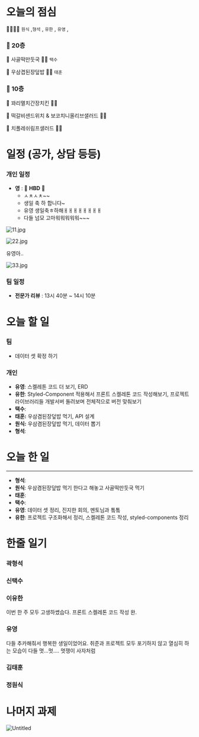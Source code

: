 # 오늘의 점심

👨‍👩‍👧‍👧   `원식` ,`형석` , `유한` , `유영` , 

### 🍲 20층

🥘 사골떡만둣국 👋🏻  `택수`

🍜 우삼겹된장덮밥 👋🏻   `태훈`

### 🥗 10층

🍱 꽈리멸치간장치킨 👋🏻 

🥪 떡갈비샌드위치 & 보코치니올리브샐러드 👋🏻 

🥗 치폴레쉬림프샐러드 👋🏻 

# 일정 (공가, 상담 등등)

### 개인 일정

- **영** : 🎉 **HBD** 🎉
    - ㅅㅊㅅㅊ~~
    - 생일 축 하 합니다~
    - 유영 생일축ㅎ하해ㅐㅐㅐㅐㅐㅐㅐㅐ
    - 다들 넘모 고마워워워워워~~~

![11.jpg](https://prod-files-secure.s3.us-west-2.amazonaws.com/0fb568b5-fbdf-4202-a41a-a9238849f787/d3a9e8b7-ec0d-470a-b2d4-cff48c200c32/11.jpg)

![22.jpg](https://prod-files-secure.s3.us-west-2.amazonaws.com/0fb568b5-fbdf-4202-a41a-a9238849f787/9d72bc60-fac2-40f1-b4fa-d4cc093933ae/22.jpg)

유영아..

![33.jpg](https://prod-files-secure.s3.us-west-2.amazonaws.com/0fb568b5-fbdf-4202-a41a-a9238849f787/ee966dd4-5ccb-4a87-b374-a8b0f1fe5a22/33.jpg)

### 팀 일정

- **전문가 리뷰** : 13시 40분 ~ 14시 10분

# 오늘 할 일

### 팀

- 데이터 셋 확정 하기

### 개인

- **유영**: 스켈레톤 코드 더 보기, ERD
- **유한**: Styled-Component 적용해서 프론트 스켈레톤 코드 작성해보기, 프로젝트 라이브러리들 개발서버 돌려보며 전체적으로 버전 맞춰보기
- **택수**:
- **태훈:** 우삼겸된장덮밥 먹기, API 설계
- **원식:**  우삼겸된장덮밥 먹기, 데이터 뽑기
- **형석**:

# 오늘 한 일

---

- **형석**:
- **원식**: 우삼겸된장덮밥 먹기 한다고 해놓고 사골떡만둣국 먹기
- **태훈**:
- **택수**:
- **유영**: 데이터 셋 정리, 진지한 회의, 멘토님과 톸톸
- **유한**: 프로젝트 구조화해서 정리, 스켈레톤 코드 작성, styled-components 정리

# 한줄 일기

### 곽형석

### 신택수

### 이유한

이번 한 주 모두 고생하쎴습다. 프론트 스켈레톤 코드 작성 완.

### 유영

다들 추카해줘서 행복한 생일이었어요. 취준과 프로젝트 모두 포기하지 않고 열심히 하는 모습이 다들 멋...멋.... 멋쟁이 사자처럼

### 김태훈

### 정원식

# 나머지 과제

![Untitled](https://prod-files-secure.s3.us-west-2.amazonaws.com/d56a8037-7b4f-4bee-aca3-f6a435b9097a/cfae1cc5-49dd-4133-9ca8-8cf259737b68/Untitled.png)
